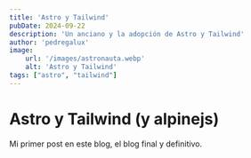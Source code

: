 ```yaml
---
title: 'Astro y Tailwind'
pubDate: 2024-09-22
description: 'Un anciano y la adopción de Astro y Tailwind'
author: 'pedregalux'
image:
    url: '/images/astronauta.webp'
    alt: 'Astro y Tailwind'
tags: ["astro", "tailwind"]
---
```

# Astro y Tailwind (y alpinejs)

Mi primer post en este blog, el blog final y definitivo.